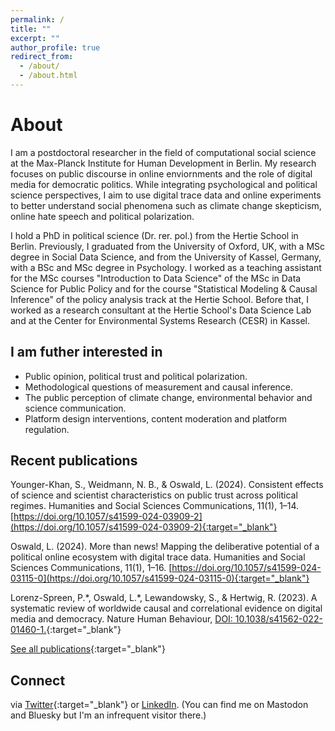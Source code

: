 ```yaml
---
permalink: /
title: ""
excerpt: ""
author_profile: true
redirect_from: 
  - /about/
  - /about.html
---
```

# About

I am a postdoctoral researcher in the field of computational social science at the Max-Planck Institute for Human Development in Berlin. My research focuses on public discourse in online enviornments and the role of digital media for democratic politics. While integrating psychological and political science perspectives, I aim to use digital trace data and online experiments to better understand social phenomena such as climate change skepticism, online hate speech and political polarization. 

I hold a PhD in political science (Dr. rer. pol.) from the Hertie School in Berlin. Previously, I graduated from the University of Oxford, UK, with a MSc degree in Social Data Science, and from the University of Kassel, Germany, with a BSc and MSc degree in Psychology. I worked as a teaching assistant for the MSc courses "Introduction to Data Science" of the MSc in Data Science for Public Policy and for the course "Statistical Modeling & Causal Inference" of the policy analysis track at the Hertie School. Before that, I worked as a research consultant at the Hertie School's Data Science Lab and at the Center for Environmental Systems Research (CESR) in Kassel.

## I am futher interested in 
* Public opinion, political trust and political polarization.
* Methodological questions of measurement and causal inference.
* The public perception of climate change, environmental behavior and science communication.
* Platform design interventions, content moderation and platform regulation.

## Recent publications

Younger-Khan, S., Weidmann, N. B., & Oswald, L. (2024). Consistent effects of science and scientist characteristics on public trust across political regimes. Humanities and Social Sciences Communications, 11(1), 1–14. [https://doi.org/10.1057/s41599-024-03909-2](https://doi.org/10.1057/s41599-024-03909-2){:target="_blank"} 

Oswald, L. (2024). More than news! Mapping the deliberative potential of a political online ecosystem with digital trace data. Humanities and Social Sciences Communications, 11(1), 1–16. [https://doi.org/10.1057/s41599-024-03115-0](https://doi.org/10.1057/s41599-024-03115-0){:target="_blank"} 

Lorenz-Spreen, P.\*, Oswald, L.\*, Lewandowsky, S., & Hertwig, R. (2023). A systematic review of worldwide causal and correlational evidence on digital media and democracy. Nature Human Behaviour, [DOI: 10.1038/s41562-022-01460-1.](https://doi.org/10.1038/s41562-022-01460-1){:target="_blank"} 

[See all publications](https://lfoswald.github.io/publication/){:target="_blank"}

## Connect 
via [Twitter](https://twitter.com/LisaFOswaldo){:target="_blank"} or [LinkedIn](https://www.linkedin.com/in/lfoswald/). (You can find me on Mastodon and Bluesky but I'm an infrequent visitor there.) 

